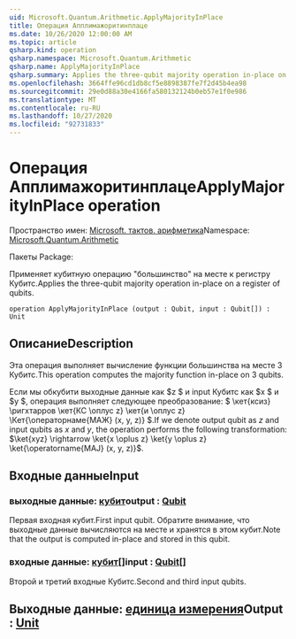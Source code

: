 ```yaml
---
uid: Microsoft.Quantum.Arithmetic.ApplyMajorityInPlace
title: Операция Апплимажоритинплаце
ms.date: 10/26/2020 12:00:00 AM
ms.topic: article
qsharp.kind: operation
qsharp.namespace: Microsoft.Quantum.Arithmetic
qsharp.name: ApplyMajorityInPlace
qsharp.summary: Applies the three-qubit majority operation in-place on a register of qubits.
ms.openlocfilehash: 3664ffe96cd1db8cf5e8898387fe7f2d45b4ea98
ms.sourcegitcommit: 29e0d88a30e4166fa580132124b0eb57e1f0e986
ms.translationtype: MT
ms.contentlocale: ru-RU
ms.lasthandoff: 10/27/2020
ms.locfileid: "92731833"
---
```

# <a name="applymajorityinplace-operation"></a><span data-ttu-id="3d066-102">Операция Апплимажоритинплаце</span><span class="sxs-lookup"><span data-stu-id="3d066-102">ApplyMajorityInPlace operation</span></span>

<span data-ttu-id="3d066-103">Пространство имен: [Microsoft. тактов. арифметика](xref:Microsoft.Quantum.Arithmetic)</span><span class="sxs-lookup"><span data-stu-id="3d066-103">Namespace: [Microsoft.Quantum.Arithmetic](xref:Microsoft.Quantum.Arithmetic)</span></span>

<span data-ttu-id="3d066-104">Пакеты [](https://nuget.org/packages/)</span><span class="sxs-lookup"><span data-stu-id="3d066-104">Package: [](https://nuget.org/packages/)</span></span>


<span data-ttu-id="3d066-105">Применяет кубитную операцию "большинство" на месте к регистру Кубитс.</span><span class="sxs-lookup"><span data-stu-id="3d066-105">Applies the three-qubit majority operation in-place on a register of qubits.</span></span>

```qsharp
operation ApplyMajorityInPlace (output : Qubit, input : Qubit[]) : Unit
```


## <a name="description"></a><span data-ttu-id="3d066-106">Описание</span><span class="sxs-lookup"><span data-stu-id="3d066-106">Description</span></span>

<span data-ttu-id="3d066-107">Эта операция выполняет вычисление функции большинства на месте 3 Кубитс.</span><span class="sxs-lookup"><span data-stu-id="3d066-107">This operation computes the majority function in-place on 3 qubits.</span></span>

<span data-ttu-id="3d066-108">Если мы обкубити выходные данные как $z $ и input Кубитс как $x $ и $y $, операция выполняет следующее преобразование: $ \кет{ксиз} \ригхтарров \кет{КС \оплус z} \кет{и \оплус z} \Кет{\операторнаме{МАЖ} (x, y, z)} $.</span><span class="sxs-lookup"><span data-stu-id="3d066-108">If we denote output qubit as $z$ and input qubits as $x$ and $y$, the operation performs the following transformation: $\ket{xyz} \rightarrow \ket{x \oplus z} \ket{y \oplus z} \ket{\operatorname{MAJ} (x, y, z)}$.</span></span>

## <a name="input"></a><span data-ttu-id="3d066-109">Входные данные</span><span class="sxs-lookup"><span data-stu-id="3d066-109">Input</span></span>

### <a name="output--qubit"></a><span data-ttu-id="3d066-110">выходные данные: [кубит](xref:microsoft.quantum.lang-ref.qubit)</span><span class="sxs-lookup"><span data-stu-id="3d066-110">output : [Qubit](xref:microsoft.quantum.lang-ref.qubit)</span></span>

<span data-ttu-id="3d066-111">Первая входная кубит.</span><span class="sxs-lookup"><span data-stu-id="3d066-111">First input qubit.</span></span> <span data-ttu-id="3d066-112">Обратите внимание, что выходные данные вычисляются на месте и хранятся в этом кубит.</span><span class="sxs-lookup"><span data-stu-id="3d066-112">Note that the output is computed in-place and stored in this qubit.</span></span>


### <a name="input--qubit"></a><span data-ttu-id="3d066-113">входные данные: [кубит](xref:microsoft.quantum.lang-ref.qubit)[]</span><span class="sxs-lookup"><span data-stu-id="3d066-113">input : [Qubit](xref:microsoft.quantum.lang-ref.qubit)[]</span></span>

<span data-ttu-id="3d066-114">Второй и третий входные Кубитс.</span><span class="sxs-lookup"><span data-stu-id="3d066-114">Second and third input qubits.</span></span>



## <a name="output--unit"></a><span data-ttu-id="3d066-115">Выходные данные: [единица измерения](xref:microsoft.quantum.lang-ref.unit)</span><span class="sxs-lookup"><span data-stu-id="3d066-115">Output : [Unit](xref:microsoft.quantum.lang-ref.unit)</span></span>

